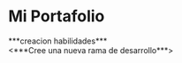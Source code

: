<h1>Mi Portafolio</h1>
***creacion habilidades***
<Actualice mis habilidades>
<br>
<***Cree una nueva rama de desarrollo***>
